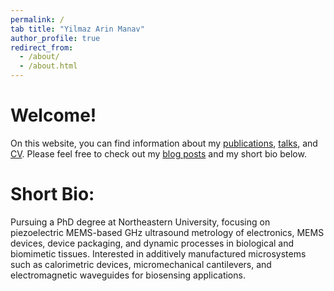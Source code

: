 ```yaml
---
permalink: /
tab title: "Yilmaz Arin Manav"
author_profile: true
redirect_from: 
  - /about/
  - /about.html
---
```



Welcome!
====

On this website, you can find information about my [publications](https://academicpages.github.io/publications/), [talks](https://arinmanav.github.io//talks/), and [CV](https://arinmanav.github.io//cv/). Please feel free to check out my [blog posts](https://arinmanav.github.io//year-archive/) and my short bio below.


Short Bio:
====

Pursuing a PhD degree at Northeastern University, focusing on piezoelectric MEMS-based GHz ultrasound metrology of electronics, MEMS devices, device packaging, and dynamic processes in biological and biomimetic tissues. Interested in additively manufactured microsystems such as calorimetric devices, micromechanical cantilevers, and electromagnetic waveguides for biosensing applications.

